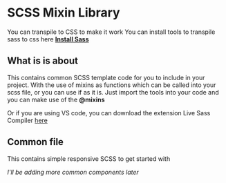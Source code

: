 # SCSS Mixin Library

You can transpile to CSS to make it work
You can install tools to transpile sass to css here [**Install Sass**](https://sass-lang.com/install)


## What is is about
This contains common SCSS template code for you to include in your project.
With the use of mixins as functions which can be called into your scss file, or you can use if as it is. 
Just import the tools into your code and you can make use of the **@mixins** 

Or if you are using VS code, you can download the extension Live Sass Compiler [here](https://marketplace.visualstudio.com/items?itemName=ritwickdey.live-sass)


## Common file
This contains simple responsive  SCSS to get started with

_I'll be adding more common components later_